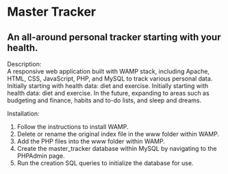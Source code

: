 # Master Tracker
## An all-around personal tracker starting with your health.

Description: <br>
A responsive web application built with WAMP stack, including Apache, HTML, CSS, JavaScript, PHP, and MySQL to track various personal data. Initially starting with health data: diet and exercise. Initially starting with health data: diet and exercise. In the future, expanding to areas such as budgeting and finance, habits and to-do lists, and sleep and dreams.

Installation: <br>
1. Follow the instructions to install WAMP. 
2. Delete or rename the original index file in the www folder within WAMP.
3. Add the PHP files into the www folder within WAMP.
4. Create the master_tracker database within MySQL by navigating to the PHPAdmin page.
5. Run the creation SQL queries to initialize the database for use.
